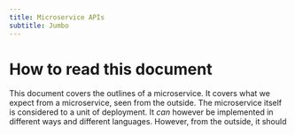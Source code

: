 ```yaml
---
title: Microservice APIs
subtitle: Jumbo
---
```


# How to read this document

This document covers the outlines of a microservice. It covers what we expect from a microservice, seen from the outside. The microservice itself is considered to a unit of deployment. It *can* however be implemented in different ways and different languages. However, from the outside, it should 







